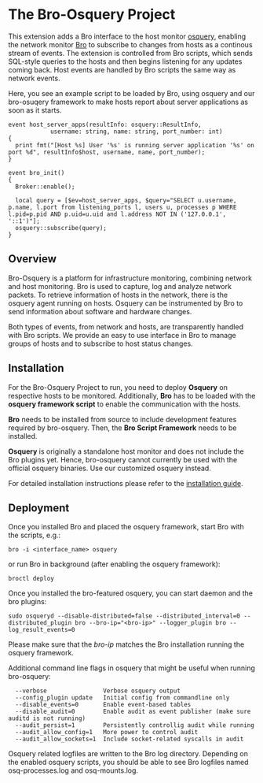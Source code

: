 # The Bro-Osquery Project #
This extension adds a Bro interface to the host monitor [osquery](https://osquery.io), enabling the network monitor [Bro](https://www.bro.org) to subscribe to changes from hosts as a continous stream of events. The extension is controlled from Bro scripts, which sends SQL-style queries to the hosts and then begins listening for any updates coming back. Host events are handled by Bro scripts the same way as network events.

Here, you see an example script to be loaded by Bro, using osquery and our bro-osuqery framework to make hosts report about server applications as soon as it starts.
```
event host_server_apps(resultInfo: osquery::ResultInfo,
	        username: string, name: string, port_number: int)
{
  print fmt("[Host %s] User '%s' is running server application '%s' on port %d", resultInfo$host, username, name, port_number);
}

event bro_init()
{
  Broker::enable();

  local query = [$ev=host_server_apps, $query="SELECT u.username, p.name, l.port from listening_ports l, users u, processes p WHERE l.pid=p.pid AND p.uid=u.uid and l.address NOT IN ('127.0.0.1', '::1')"];
  osquery::subscribe(query);
}
```

## Overview ##
Bro-Osquery is a platform for infrastructure monitoring, combining network and host monitoring. Bro is used to capture, log and analyze network packets. To retrieve information of hosts in the network, there is the osquery agent running on hosts. Osquery can be instrumented by Bro to send information about software and hardware changes.

Both types of events, from network and hosts, are transparently handled with Bro scripts. We provide an easy to use interface in Bro to manage groups of hosts and to subscribe to host status changes.

## Installation ##
For the Bro-Osquery Project to run, you need to deploy **Osquery** on respective hosts to be monitored. Additionally, **Bro** has to be loaded with the **osquery framework script** to enable the communication with the hosts.

**Bro** needs to be installed from source to include development features required by bro-osquery.
Then, the **Bro Script Framework** needs to be installed.

**Osquery** is originally a standalone host monitor and does not include the Bro plugins yet. Hence, bro-osquery cannot currently be used with the official osquery binaries. Use our customized osquery instead.

For detailed installation instructions please refer to the [installation guide](https://github.com/bro/bro-osquery/blob/master/install_guide.md).

## Deployment ##

Once you installed Bro and placed the osquery framework, start Bro with the scripts, e.g.:

	bro -i <interface_name> osquery

or run Bro in background (after enabling the osquery framework):

    broctl deploy


Once you installed the bro-featured osquery, you can start daemon and the bro plugins:

	sudo osqueryd --disable-distributed=false --distributed_interval=0 --distributed_plugin bro --bro-ip="<bro-ip>" --logger_plugin bro --log_result_events=0

Please make sure that the *bro-ip* matches the Bro installation running the osquery framework.

Additional command line flags in osquery that might be useful when running bro-osquery:

      --verbose                Verbose osquery output
      --config_plugin update   Initial config from commandline only
      --disable_events=0       Enable event-based tables
      --disable_audit=0        Enable audit as event publisher (make sure auditd is not running)
      --audit_persist=1        Persistently controllig audit while running
      --audit_allow_config=1   More power to control audit
      --audit_allow_sockets=1  Include socket-related syscalls in audit

Osquery related logfiles are written to the Bro log directory. Depending on the enabled osquery scripts, you should be able to see Bro logfiles named osq-processes.log and osq-mounts.log.
